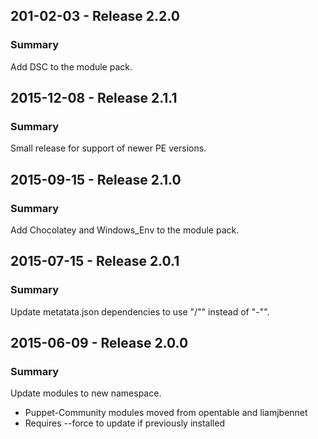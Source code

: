## 201-02-03 - Release 2.2.0
### Summary

Add DSC to the module pack.

## 2015-12-08 - Release 2.1.1
### Summary

Small release for support of newer PE versions.

## 2015-09-15 - Release 2.1.0
### Summary

Add Chocolatey and Windows_Env to the module pack.

## 2015-07-15 - Release 2.0.1
### Summary

Update metatata.json dependencies to use "/"" instead of "-"".

## 2015-06-09 - Release 2.0.0
### Summary

Update modules to new namespace.

- Puppet-Community modules moved from opentable and liamjbennet
- Requires --force to update if previously installed
